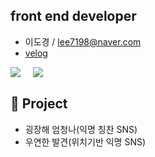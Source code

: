 ## front end developer

- 이도경 / lee7198@naver.com
- [velog](https://velog.io/@lee7198)

<div style="display: flex;">
  <a href="https://github.com/lee7198">
      <img 
          src="https://github-readme-stats.vercel.app/api?username=lee7198&hide=stars&border_radius=8"/>
  </a>
  <span>&nbsp&nbsp&nbsp&nbsp&nbsp</span>
  <a href="https://solved.ac/lee7198">
      <img 
          src="http://mazassumnida.wtf/api/generate_badge?boj=lee7198"/>
  </a>
</div>

## **🌱 Project**
- 굉장해 엄청나(익명 칭찬 SNS)
- 우연한 발견(위치기반 익명 SNS)
